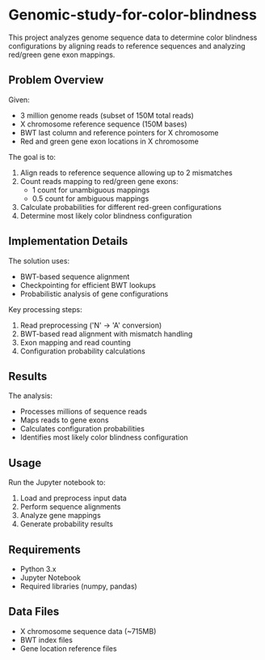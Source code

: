 # Genomic-study-for-color-blindness

This project analyzes genome sequence data to determine color blindness configurations by aligning reads to reference sequences and analyzing red/green gene exon mappings.

## Problem Overview

Given:
- 3 million genome reads (subset of 150M total reads)
- X chromosome reference sequence (150M bases)
- BWT last column and reference pointers for X chromosome
- Red and green gene exon locations in X chromosome

The goal is to:
1. Align reads to reference sequence allowing up to 2 mismatches
2. Count reads mapping to red/green gene exons:
   - 1 count for unambiguous mappings
   - 0.5 count for ambiguous mappings
3. Calculate probabilities for different red-green configurations
4. Determine most likely color blindness configuration

## Implementation Details

The solution uses:
- BWT-based sequence alignment
- Checkpointing for efficient BWT lookups
- Probabilistic analysis of gene configurations

Key processing steps:
1. Read preprocessing ('N' -> 'A' conversion)
2. BWT-based read alignment with mismatch handling
3. Exon mapping and read counting
4. Configuration probability calculations

## Results

The analysis:
- Processes millions of sequence reads
- Maps reads to gene exons
- Calculates configuration probabilities
- Identifies most likely color blindness configuration

## Usage

Run the Jupyter notebook to:
1. Load and preprocess input data
2. Perform sequence alignments
3. Analyze gene mappings
4. Generate probability results

## Requirements

- Python 3.x
- Jupyter Notebook
- Required libraries (numpy, pandas)

## Data Files

- X chromosome sequence data (~715MB)
- BWT index files
- Gene location reference files
